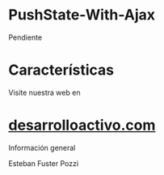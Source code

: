 PushState-With-Ajax
===================


Pendiente


Características
===============

Visite nuestra web en

[desarrolloactivo.com](http://desarrolloactivo.com/)
=======
Información general

Esteban Fuster Pozzi


